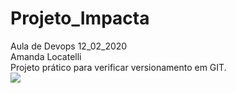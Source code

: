 # Projeto_Impacta
Aula de Devops 12_02_2020 <br> 
Amanda Locatelli <br>
Projeto prático para verificar versionamento em GIT.<br>
<img src="https://images.freeimages.com/images/large-previews/c64/my-beloved-mountains-2-1375135.jpg">
